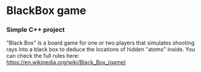 # BlackBox game
### Simple C++ project  

"Black Box" is a board game for one or two players that simulates shooting rays into a black box to deduce the locations of hidden "atoms" inside.
You can check the full rules here: https://en.wikipedia.org/wiki/Black_Box_(game)
